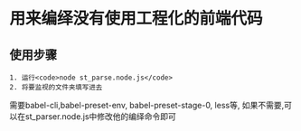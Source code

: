 #  用来编绎没有使用工程化的前端代码
##  使用步骤
    1. 运行<code>node st_parse.node.js</code>
    2. 将要监视的文件夹填写进去

   需要babel-cli,babel-preset-env, babel-preset-stage-0, less等, 如果不需要,可以在st_parser.node.js中修改他的编绎命令即可
